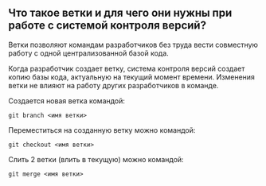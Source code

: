 ## Что такое ветки и для чего они нужны при работе с системой контроля версий?

Ветки позволяют командам разработчиков без труда вести совместную работу с одной централизованной базой кода.

Когда разработчик создает ветку, система контроля версий создает копию базы кода, актуальную на текущий момент времени. Изменения ветки не влияют на работу других разработчиков в команде.

Создается новая ветка командой:

    git branch <имя ветки>

Переместиться на созданную ветку можно командой:

    git checkout <имя ветки>

Слить 2 ветки (влить в текущую) можно командой:

    git merge <имя ветки>



